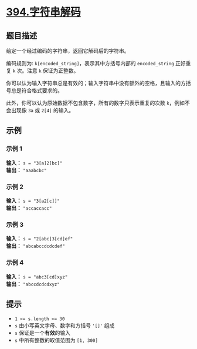 # [394.字符串解码](https://leetcode.cn/problems/decode-string/description)

## 题目描述

给定一个经过编码的字符串，返回它解码后的字符串。

编码规则为: `k[encoded_string]`，表示其中方括号内部的 `encoded_string` 正好重复 `k` 次。注意 `k` 保证为正整数。

你可以认为输入字符串总是有效的；输入字符串中没有额外的空格，且输入的方括号总是符合格式要求的。

此外，你可以认为原始数据不包含数字，所有的数字只表示重复的次数 `k`，例如不会出现像 `3a` 或 `2[4]` 的输入。

## 示例

### 示例 1

**输入：** `s = "3[a]2[bc]"`  
**输出：** `"aaabcbc"`

### 示例 2

**输入：** `s = "3[a2[c]]"`  
**输出：** `"accaccacc"`

### 示例 3

**输入：** `s = "2[abc]3[cd]ef"`  
**输出：** `"abcabccdcdcdef"`

### 示例 4

**输入：** `s = "abc3[cd]xyz"`  
**输出：** `"abccdcdcdxyz"`

## 提示

- `1 <= s.length <= 30`
- `s` 由小写英文字母、数字和方括号 `'[]'` 组成
- `s` 保证是一个**有效**的输入
- `s` 中所有整数的取值范围为 `[1, 300]`
